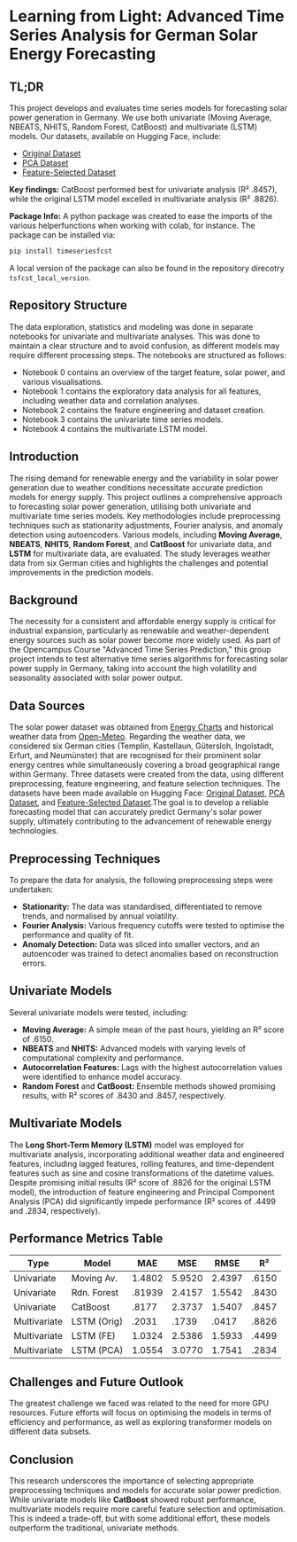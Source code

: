 # Learning from Light: Advanced Time Series Analysis for German Solar Energy Forecasting

## TL;DR
This project develops and evaluates time series models for forecasting solar power generation in Germany. We use both univariate (Moving Average, NBEATS, NHITS, Random Forest, CatBoost) and multivariate (LSTM) models. Our datasets, available on Hugging Face, include:
- [Original Dataset](https://huggingface.co/datasets/Creatorin/solarpower)
- [PCA Dataset](https://huggingface.co/datasets/Creatorin/solar_pca)
- [Feature-Selected Dataset](https://huggingface.co/datasets/Creatorin/solar_selected)

**Key findings:** CatBoost performed best for univariate analysis (R² .8457), while the original LSTM model excelled in multivariate analysis (R² .8826).


**Package Info:** A python package was created to ease the imports of the various helperfunctions when working with colab, for instance. The package can be installed via: 
```bash
pip install timeseriesfcst
```
A local version of the package can also be found in the repository direcotry ```tsfcst_local_version```.


## Repository Structure

The data exploration, statistics and modeling was done in separate notebooks for univariate and multivariate analyses. This was done to maintain a clear structure and to avoid confusion, as different models may require different processing steps. 
The notebooks are structured as follows:
- Notebook 0 contains an overview of the target feature, solar power, and various visualisations.
- Notebook 1  contains the exploratory data analysis for all features, including weather data and correlation analyses.
- Notebook 2 contains the feature engineering and dataset creation.
- Notebook 3 contains the univariate time series models.
- Notebook 4 contains the multivariate LSTM model.

## Introduction
The rising demand for renewable energy and the variability in solar power generation due to weather conditions necessitate accurate prediction models for energy supply. This project outlines a comprehensive approach to forecasting solar power generation, utilising both univariate and multivariate time series models. Key methodologies include preprocessing techniques such as stationarity adjustments, Fourier analysis, and anomaly detection using autoencoders. Various models, including **Moving Average**, **NBEATS**, **NHITS**, **Random Forest**, and **CatBoost** for univariate data, and **LSTM** for multivariate data, are evaluated. The study leverages weather data from six German cities and highlights the challenges and potential improvements in the prediction models.

## Background
The necessity for a consistent and affordable energy supply is critical for industrial expansion, particularly as renewable and weather-dependent energy sources such as solar power become more widely used. As part of the Opencampus Course "Advanced Time Series Prediction," this group project intends to test alternative time series algorithms for forecasting solar power supply in Germany, taking into account the high volatility and seasonality associated with solar power output.

## Data Sources
The solar power dataset was obtained from [Energy Charts](https://www.energy-charts.info/charts/power/chart.htm?l=de&c=DE&source=total&interval=year&legendItems=lyf&year=2024) and historical weather data from [Open-Meteo](https://open-meteo.com/en/docs#latitude=52.5244&longitude=13.4105&timezone=Europe%2FBerlin). Regarding the weather data, we considered six German cities (Templin, Kastellaun, Gütersloh, Ingolstadt, Erfurt, and Neumünster) that are recognised for their prominent solar energy centres while simultaneously covering a broad geographical range within Germany. Three datasets were created from the data, using different preprocessing, feature engineering, and feature selection techniques. The datasets have been made available on Hugging Face: [Original Dataset](https://huggingface.co/datasets/Creatorin/solarpower), [PCA Dataset](https://huggingface.co/datasets/Creatorin/solar_pca), and [Feature-Selected Dataset](https://huggingface.co/datasets/Creatorin/solar_selected).The goal is to develop a reliable forecasting model that can accurately predict Germany's solar power supply, ultimately contributing to the advancement of renewable energy technologies.

## Preprocessing Techniques
To prepare the data for analysis, the following preprocessing steps were undertaken:

- **Stationarity:** The data was standardised, differentiated to remove trends, and normalised by annual volatility.
- **Fourier Analysis:** Various frequency cutoffs were tested to optimise the performance and quality of fit.
- **Anomaly Detection:** Data was sliced into smaller vectors, and an autoencoder was trained to detect anomalies based on reconstruction errors.

## Univariate Models
Several univariate models were tested, including:

- **Moving Average:** A simple mean of the past hours, yielding an R² score of .6150.
- **NBEATS** and **NHITS:** Advanced models with varying levels of computational complexity and performance.
- **Autocorrelation Features:** Lags with the highest autocorrelation values were identified to enhance model accuracy.
- **Random Forest** and **CatBoost:** Ensemble methods showed promising results, with R² scores of .8430 and .8457, respectively.

## Multivariate Models
The **Long Short-Term Memory (LSTM)** model was employed for multivariate analysis, incorporating additional weather data and engineered features, including lagged features, rolling features, and time-dependent features such as sine and cosine transformations of the datetime values. Despite promising initial results (R² score of .8826 for the original LSTM model), the introduction of feature engineering and Principal Component Analysis (PCA) did significantly impede performance (R² scores of .4499 and .2834, respectively).

## Performance Metrics Table
| Type | Model | MAE | MSE | RMSE | R² |
|------|-------|-----|-----|------|-----|
| Univariate | Moving Av. | 1.4802 | 5.9520 | 2.4397 | .6150 |
| Univariate | Rdn. Forest | .81939 | 2.4157 | 1.5542 | .8430 |
| Univariate | CatBoost | .8177 | 2.3737 | 1.5407 | .8457 |
| Multivariate | LSTM (Orig) | .2031 | .1739 | .0417 | .8826 |
| Multivariate | LSTM (FE) | 1.0324 | 2.5386 | 1.5933 | .4499 |
| Multivariate | LSTM (PCA) | 1.0554 | 3.0770 | 1.7541 | .2834 |

## Challenges and Future Outlook
The greatest challenge we faced was related to the need for more GPU resources. Future efforts will focus on optimising the models in terms of efficiency and performance, as well as exploring transformer models on different data subsets.

## Conclusion
This research underscores the importance of selecting appropriate preprocessing techniques and models for accurate solar power prediction. While univariate models like **CatBoost** showed robust performance, multivariate models require more careful feature selection and optimisation. This is indeed a trade-off, but with some additional effort, these models outperform the traditional, univariate methods.
